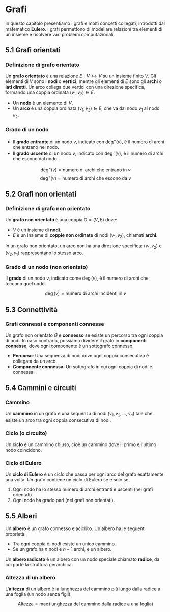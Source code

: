 # Grafi

In questo capitolo presentiamo i grafi e molti concetti collegati, introdotti dal matematico **Eulero**. I grafi permettono di modellare relazioni tra elementi di un insieme e risolvere vari problemi computazionali.

## 5.1 Grafi orientati

### Definizione di grafo orientato
Un **grafo orientato** è una relazione $E: V \leftrightarrow V$ su un insieme finito $V$. Gli elementi di $V$ sono i **nodi** o **vertici**, mentre gli elementi di $E$ sono gli **archi** o **lati diretti**. Un arco collega due vertici con una direzione specifica, formando una coppia ordinata $(v_1, v_2) \in E$.

- Un **nodo** è un elemento di $V$.
- Un **arco** è una coppia ordinata $(v_1, v_2) \in E$, che va dal nodo $v_1$ al nodo $v_2$.

### Grado di un nodo
- Il **grado entrante** di un nodo $v$, indicato con $\deg^-(v)$, è il numero di archi che entrano nel nodo.
- Il **grado uscente** di un nodo $v$, indicato con $\deg^+(v)$, è il numero di archi che escono dal nodo.

$$
\deg^-(v) = \text{numero di archi che entrano in } v
$$
$$
\deg^+(v) = \text{numero di archi che escono da } v
$$

## 5.2 Grafi non orientati

### Definizione di grafo non orientato
Un **grafo non orientato** è una coppia $G = (V, E)$ dove:
- $V$ è un insieme di **nodi**.
- $E$ è un insieme di **coppie non ordinate** di nodi $(v_1, v_2)$, chiamati **archi**.

In un grafo non orientato, un arco non ha una direzione specifica: $(v_1, v_2)$ e $(v_2, v_1)$ rappresentano lo stesso arco.

### Grado di un nodo (non orientato)
Il **grado** di un nodo $v$, indicato come $\deg(v)$, è il numero di archi che toccano quel nodo.

$$
\deg(v) = \text{numero di archi incidenti in } v
$$

## 5.3 Connettività

### Grafi connessi e componenti connesse
Un grafo non orientato $G$ è **connesso** se esiste un percorso tra ogni coppia di nodi. In caso contrario, possiamo dividere il grafo in **componenti connesse**, dove ogni componente è un sottografo connesso.

- **Percorso**: Una sequenza di nodi dove ogni coppia consecutiva è collegata da un arco.
- **Componente connessa**: Un sottografo in cui ogni coppia di nodi è connessa.

## 5.4 Cammini e circuiti

### Cammino
Un **cammino** in un grafo è una sequenza di nodi $(v_1, v_2, \dots, v_n)$ tale che esiste un arco tra ogni coppia consecutiva di nodi.

### Ciclo (o circuito)
Un **ciclo** è un cammino chiuso, cioè un cammino dove il primo e l'ultimo nodo coincidono.

### Ciclo di Eulero
Un **ciclo di Eulero** è un ciclo che passa per ogni arco del grafo esattamente una volta. Un grafo contiene un ciclo di Eulero se e solo se:
1. Ogni nodo ha lo stesso numero di archi entranti e uscenti (nei grafi orientati).
2. Ogni nodo ha grado pari (nei grafi non orientati).

## 5.5 Alberi

Un **albero** è un grafo connesso e aciclico. Un albero ha le seguenti proprietà:
- Tra ogni coppia di nodi esiste un unico cammino.
- Se un grafo ha $n$ nodi e $n-1$ archi, è un albero.
  
Un **albero radicato** è un albero con un nodo speciale chiamato **radice**, da cui parte la struttura gerarchica.

### Altezza di un albero
L'**altezza** di un albero è la lunghezza del cammino più lungo dalla radice a una foglia (un nodo senza figli).

$$
\text{Altezza} = \max \left( \text{lunghezza del cammino dalla radice a una foglia} \right)
$$

